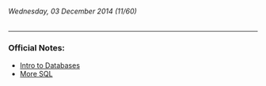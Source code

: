 ###### Wednesday, 03 December 2014 (11/60)
---
### Official Notes:
- [Intro to Databases](https://github.com/paul-howard-ga/00-class-notes/tree/master/week_03_intro_to_web_apps/day_03_sql/dawn_intro_sql)
- [More SQL](https://github.com/paul-howard-ga/00-class-notes/tree/master/week_03_intro_to_web_apps/day_03_sql/dusk_more_sql)
